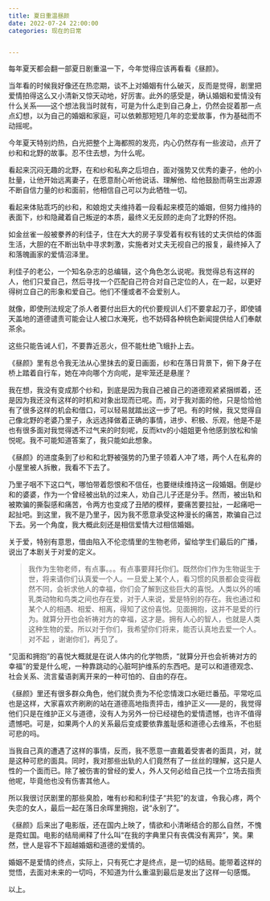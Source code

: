 ```yaml
---
title: 夏日重温昼颜
date: 2022-07-24 22:00:00
categories: 现在的日常


---
```


每年夏天都会翻一部夏日剧重温一下，今年觉得应该再看看《昼颜》。

当年看的时候我好像还在热恋期，谈不上对婚姻有什么破灭，反而是觉得，剧里把爱情拍得这么又小清新又惊天动地，好厉害。此外的感受是，确认婚姻和爱情没有什么关系——这个想法我当时就有，可是为什么走到自己身上，仍然会捉着那一点点幻想，以为自己的婚姻和家庭，可以依赖那短短几年的恋爱故事，作为基础而不动摇呢。

今年夏天特别灼热，白光把整个上海都照的发亮，内心仍然存有一些波动，点开了纱和和北野的故事。忍不住去想，为什么呢。

看起来沉闷无趣的北野，在和纱和私奔之后坦白，面对强势又优秀的妻子，他的小肚量，让他开始远离妻子，在愿意耐心听他说话、理解他、给他鼓励而萌生出源源不断自信力量的纱和面前，他相信自己可以为此牺牲一切。

看起来体贴乖巧的纱和，和娘炮丈夫维持着一段看起来模范的婚姻，但努力维持的表面下，纱和隐藏着自己叛逆的本质，最终义无反顾的走向了北野的怀抱。

如金丝雀一般被豢养的利佳子，住在大大的房子享受着有权有钱的丈夫供给的体面生活，大胆的在不断出轨中寻求刺激，实施者对丈夫无视自己的报复，最终掉入了和落魄画家的爱情沼泽里。

利佳子的老公，一个知名杂志的总编辑，这个角色怎么说呢。我觉得总有这样的人，他们只爱自己，然后寻找一个匹配自己符合对自己定位的人，在一起，以更好得树立自己的形象和爱自己。他们不懂或者不会爱别人。

就像，即使刑法规定了杀人者要付出巨大的代价要规训人们不要拿起刀子，即使铺天盖地的道德谴责可能会让人被口水淹死，也不妨碍各种桃色新闻提供给人们奉献茶余。

这些只能告诫人们，不要靠近恶火，但不能杜绝飞蛾扑上去。

《昼颜》里有总令我无法从心里抹去的夏日画面，纱和在落日背景下，俯下身子在桥上踏着自行车，她在冲向哪个方向呢，是牢笼还是悬崖？

我在想，我没有变成那个纱和，到底是因为我自己被自己的道德观紧紧捆绑着，还是因为我还没有这样的时机和对象出现而已呢。而，对于我对面的他，只是恰恰他有了很多这样的机会和借口，可以轻易就踏出这一步了吧。有的时候，我又觉得自己像北野的老婆乃里子，永远选择做着正确的事情，进步、积极、乐观，他是不是也有很多面对我觉得透不过气来的时刻呢，反而ktv的小姐姐更令他感到放松和愉悦呢。我不可能知道答案了，我只能如此想象。

《昼颜》的进度条到了纱和和北野被强势的乃里子领着人冲了塔，两个人在私奔的小屋里被人拆散，我看不下去了。

乃里子咽不下这口气，哪怕带着怨恨和不信任，也要继续维持这一段婚姻。倒是纱和的婆婆，作为一个曾经被出轨的过来人，劝自己儿子还是分手。然而，被出轨和被欺骗的撕裂感和痛苦，令两方也变成了丑陋的模样，要痛苦要拉扯，一起痛吧一起扯吧。到这里，我不是乃里子，因为我不愿意承受这种漫长的痛苦，欺骗自己过下去。另一个角度，我大概此刻还是相信爱情大过相信婚姻。

关于爱，特别有意思，借由陷入不伦恋情里的生物老师，留给学生们最后的广播，说出了本剧关于对爱的定义。

> 我作为生物老师，有点事。。。有点事要拜托你们。既然你们作为生物诞生于世，将来请你们认真爱一个人。一旦爱上某个人，看习惯的风景都会变得截然不同，会祈求他人的幸福，你们会了解到这些巨大的喜悦。人类以外的哺乳类动物和鸟类之间也存在爱，对于人来说，爱是特别的存在。我也通过和某个人的相遇、相爱、相离，得知了这份喜悦。见面拥抱，这并不是爱的行为。就算分开也会祈祷对方的幸福，这才是。拥有人心的智人，也就是人类这种生物的爱。所以对于你们，我希望你们将来，能否认真地去爱一个人。对不起 ，谢谢你们，再见了。

“见面和拥抱”的喜悦大概就是在说人体内的化学物质，“就算分开也会祈祷对方的幸福”的爱是什么呢，一种靠跳动的心脏呵护维系的东西吧。是可以和道德观念、社会关系、流言蜚语剥离开来的一种可怕的、自由的存在。

《昼颜》里还有很多群众角色，他们就负责为不伦恋情泼口水砸烂番茄。平常吃瓜也是这样，大家喜欢齐刷刷的站在道德高地指责抨击，维护正义——是的，我觉得他们只是在维护正义与道德，没有人为另外一份已经褪色的爱情遗憾，也许不值得遗憾吧。可是，如果两个人的关系最后变成要依靠羞耻感和道德心去维系，不也挺可悲的吗。

当我自己真的遭遇了这样的事情，反而，我不愿意一直戴着受害者的面具，对，就是这种可悲的面具。同时，我对那些出轨的人们竟然有了一丝丝的理解，这只是人性的一个面而已。除了被伤害的曾经的爱人，外人又何必给自己找一个立场去指责他呢，毕竟他也没有伤害其他人。

所以我很讨厌剧里的那些臭脸，唯有纱和和利佳子“共犯”的友谊，令我心疼，两个失恋的女人，最后一起在落日余晖里拥抱，说“永别了”。

《昼颜》后来出了电影版，还在国内上映了，情欲和小清晰结合的那么自然，不愧是霓虹国。电影的结局阐释了什么叫“在我的字典里只有丧偶没有离异”，笑。果然，世人是容不下超越婚姻和道德的爱情的。

婚姻不是爱情的终点，实际上，只有死亡才是终点，是一切的结局。能带着这样的觉悟，去面对未来的一切吗，不知道为什么重温到最后是发出了这样一句感慨。

以上。